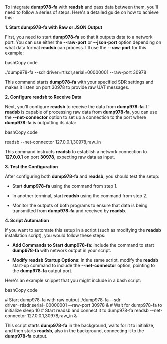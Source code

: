 To integrate **dump978-fa** with **readsb** and pass data between them,
you\'ll need to follow a series of steps. Here\'s a detailed guide on
how to achieve this:

**1. Start dump978-fa with Raw or JSON Output**

First, you need to start **dump978-fa** so that it outputs data to a
network port. You can use either the **\--raw-port** or **\--json-port**
option depending on what data format **readsb** can process. I\'ll use
the **\--raw-port** for this example:

bashCopy code

./dump978-fa \--sdr driver=rtlsdr,serial=00000001 \--raw-port 30978

This command starts **dump978-fa** with your specified SDR settings and
makes it listen on port 30978 to provide raw UAT messages.

**2. Configure readsb to Receive Data**

Next, you\'ll configure **readsb** to receive the data from
**dump978-fa**. If **readsb** is capable of processing raw data from
**dump978-fa**, you can use the **\--net-connector** option to set up a
connection to the port where **dump978-fa** is outputting its data:

bashCopy code

readsb \--net-connector 127.0.0.1,30978,raw_in

This command instructs **readsb** to establish a network connection to
**127.0.0.1** on port **30978**, expecting raw data as input.

**3. Test the Configuration**

After configuring both **dump978-fa** and **readsb**, you should test
the setup:

-   Start **dump978-fa** using the command from step 1.

-   In another terminal, start **readsb** using the command from step 2.

-   Monitor the outputs of both programs to ensure that data is being
    transmitted from **dump978-fa** and received by **readsb**.

**4. Script Automation**

If you want to automate this setup in a script (such as modifying the
**readsb** installation script), you would follow these steps:

-   **Add Commands to Start dump978-fa**: Include the command to start
    **dump978-fa** with network output in your script.

-   **Modify readsb Startup Options**: In the same script, modify the
    **readsb** start-up command to include the **\--net-connector**
    option, pointing to the **dump978-fa** output port.

Here\'s an example snippet that you might include in a bash script:

bashCopy code

\# Start dump978-fa with raw output ./dump978-fa \--sdr
driver=rtlsdr,serial=00000001 \--raw-port 30978 & \# Wait for dump978-fa
to initialize sleep 10 \# Start readsb and connect it to dump978-fa
readsb \--net-connector 127.0.0.1,30978,raw_in &

This script starts **dump978-fa** in the background, waits for it to
initialize, and then starts **readsb**, also in the background,
connecting it to the **dump978-fa** output.
